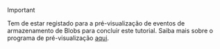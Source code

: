 > [!IMPORTANT]
> Tem de estar registado para a pré-visualização de eventos de armazenamento de Blobs para concluir este tutorial.  Saiba mais sobre o programa de pré-visualização [aqui](https://docs.microsoft.com/azure/storage/blobs/storage-blob-event-overview#join-the-preview).
